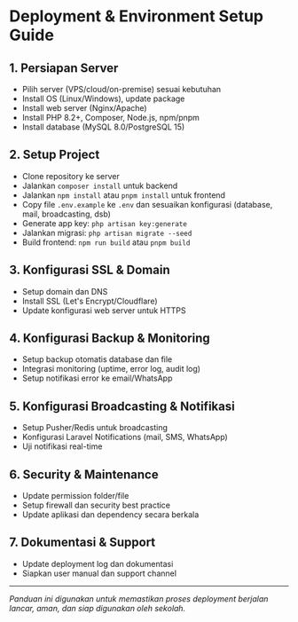 # Deployment & Environment Setup Guide

## 1. Persiapan Server
- Pilih server (VPS/cloud/on-premise) sesuai kebutuhan
- Install OS (Linux/Windows), update package
- Install web server (Nginx/Apache)
- Install PHP 8.2+, Composer, Node.js, npm/pnpm
- Install database (MySQL 8.0/PostgreSQL 15)

## 2. Setup Project
- Clone repository ke server
- Jalankan `composer install` untuk backend
- Jalankan `npm install` atau `pnpm install` untuk frontend
- Copy file `.env.example` ke `.env` dan sesuaikan konfigurasi (database, mail, broadcasting, dsb)
- Generate app key: `php artisan key:generate`
- Jalankan migrasi: `php artisan migrate --seed`
- Build frontend: `npm run build` atau `pnpm build`

## 3. Konfigurasi SSL & Domain
- Setup domain dan DNS
- Install SSL (Let's Encrypt/Cloudflare)
- Update konfigurasi web server untuk HTTPS

## 4. Konfigurasi Backup & Monitoring
- Setup backup otomatis database dan file
- Integrasi monitoring (uptime, error log, audit log)
- Setup notifikasi error ke email/WhatsApp

## 5. Konfigurasi Broadcasting & Notifikasi
- Setup Pusher/Redis untuk broadcasting
- Konfigurasi Laravel Notifications (mail, SMS, WhatsApp)
- Uji notifikasi real-time

## 6. Security & Maintenance
- Update permission folder/file
- Setup firewall dan security best practice
- Update aplikasi dan dependency secara berkala

## 7. Dokumentasi & Support
- Update deployment log dan dokumentasi
- Siapkan user manual dan support channel

---
*Panduan ini digunakan untuk memastikan proses deployment berjalan lancar, aman, dan siap digunakan oleh sekolah.*